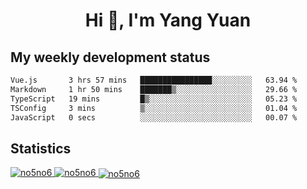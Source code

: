 <h1 align="center">Hi 👋, I'm Yang Yuan</h1>


## My weekly development status
<!--START_SECTION:waka-->

```txt
Vue.js       3 hrs 57 mins   ████████████████░░░░░░░░░   63.94 %
Markdown     1 hr 50 mins    ███████▒░░░░░░░░░░░░░░░░░   29.66 %
TypeScript   19 mins         █▒░░░░░░░░░░░░░░░░░░░░░░░   05.23 %
TSConfig     3 mins          ▒░░░░░░░░░░░░░░░░░░░░░░░░   01.04 %
JavaScript   0 secs          ░░░░░░░░░░░░░░░░░░░░░░░░░   00.07 %
```

<!--END_SECTION:waka-->

## Statistics
<a href="https://github.com/anuraghazra/github-readme-stats">
  <img src="https://github-readme-stats.vercel.app/api/top-langs/?username=no5no6&theme=dracula" alt="no5no6">
</a>
<a href="https://github.com/anuraghazra/github-readme-stats">
  <img src="https://github-readme-stats.vercel.app/api?username=no5no6&show_icons=true&theme=dracula&line_height=40" alt="no5no6">
</a>
<a href="https://github.com/anuraghazra/github-readme-stats">
  <img align="center" src="https://github-readme-streak-stats.herokuapp.com/?user=no5no6&theme=dracula" alt="no5no6" />
</a>